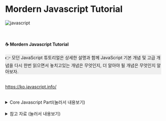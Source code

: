 # Mordern Javascript Tutorial
![javascript](https://img.shields.io/badge/Javascript-Language-blue?logo=javascript)

<br>

#### ☕ Mordern Javascript Tutorial
<div style="background-color: #efefef">
👉 모던 JavaScript 튜토리얼은 상세한 설명과 함께 JavaScript 기본 개념 및 고급 개념을 다시 한번 읽으면서 놓치고있는 개념은 무엇인지, 더 알아야 될 개념은 무엇인지 알아보자.
</div>

<br>

https://ko.javascript.info/

<br>

<details>
<summary> Core Javascript PartⅠ(눌러서 내용보기) </summary>
<div markdown="1">

<details>

<summary> 소개 (눌러서 내용보기) </summary>
<div markdown="2">

##### 진도표

| Number | Title | 격파 여부 | Number | Title | 격파 여부 |
|:--------:|:--------:|:--------:|:--------:|:--------:|:--------:|
|1.1|[자바스크립트란?](https://ko.javascript.info/intro)|o|1.3|[코드 에디터](https://ko.javascript.info/code-editors)|o|
|1.2|[매뉴얼과 명세서](https://ko.javascript.info/manuals-specifications)|o|1.4|[개발자 콘솔](https://ko.javascript.info/devtools)|o|

</div>
</details>

<details>

<summary> 자바스크립트 기초 (눌러서 내용보기) </summary>
<div markdown="2">

##### 진도표

| Number | Title | 격파 여부 | Number | Title | 격파 여부 |
|:--------:|:--------:|:--------:|:--------:|:--------:|:--------:|
|2.1|Hello, world!|o|2.2|코드 구조|o|
|2.3|엄격 모드|o|2.4|변수와 상수|o|
|2.5|자료형|o|2.6|alert, prxmpt, cxnfirm을 이용한 상호작용|o|
|2.7|형 변환|o|2.8|기본 연산자와 수학|o|
|2.9|비교 연산자|o|2.10|조건부 연산자 if와 ?|o|
|2.11|논리 연산자|o|2.12|null 병합 연산자 '??'|o|
|2.13|while과 for 반복문|o|2.14|switch문|o|
|2.15|함수|o|2.16|함수 표현식|o|
|2.17|화살표 함수 기초|o|2.18|기초 문법 요약|o|

</div>
</details>

<details>

<summary> 코드 품질 (눌러서 내용보기) </summary>
<div markdown="2">

##### 진도표

| Number | Title | 격파 여부 | Number | Title | 격파 여부 |
|:--------:|:--------:|:--------:|:--------:|:--------:|:--------:|
|3.1|Chrome으로 디버깅하기|o|3.2|코딩 스타일|o|
|3.3|주석|x|3.4|닌자 코드|x|
|3.5|테스트 자동화와 Mocha|x|3.6|폴리필|x|

</div>
</details>

</div>
</details>

<br>

<details>
<summary> 참고 자료 (눌러서 내용보기) </summary>
<div markdown="1">

[모던 JavaScript 튜토리얼](https://ko.javascript.info/)

[Node의 image resize-crop 라이브러리](https://jsdev.kr/t/node-image-resize-crop-sharp/3259)

</div>
</details>

